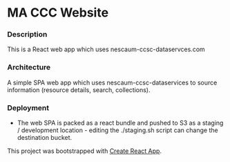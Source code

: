 # MA CCC Website

### Description
  This is a React web app which uses nescaum-ccsc-dataservces.com
### Architecture
  A simple SPA web app which uses nescaum-ccsc-dataservices to source information (resource details, search, collections).
### Deployment
  * The web SPA is packed as a react bundle and pushed to S3 as a staging / development location - editing the ./staging.sh script can change the destination bucket.



This project was bootstrapped with [Create React App](https://github.com/facebookincubator/create-react-app).
